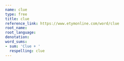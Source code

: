 ```yaml
---
name: clue
type: free
title: clue
reference_link: https://www.etymonline.com/word/clue
root_name: 
root_language: 
denotation: 
word_sums:
- sum: 'Clue + '
  respelling: clue
---
```

